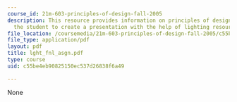 ```yaml
---
course_id: 21m-603-principles-of-design-fall-2005
description: This resource provides information on principles of design and helps
  the student to create a presentation with the help of lighting resources.
file_location: /coursemedia/21m-603-principles-of-design-fall-2005/c55be4eb90825150ec537d26838f6a49_lght_fnl_asgn.pdf
file_type: application/pdf
layout: pdf
title: lght_fnl_asgn.pdf
type: course
uid: c55be4eb90825150ec537d26838f6a49

---
```

None